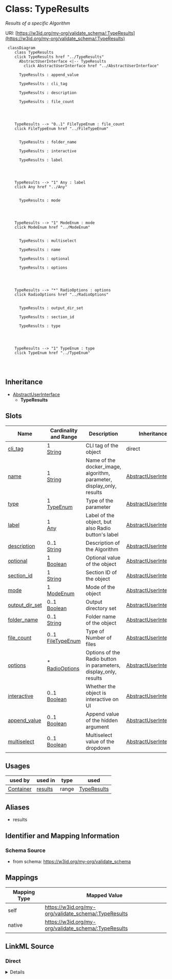 

# Class: TypeResults


_Results of a specific Algorithm_





URI: [https://w3id.org/my-org/validate_schema/:TypeResults](https://w3id.org/my-org/validate_schema/:TypeResults)






```mermaid
 classDiagram
    class TypeResults
    click TypeResults href "../TypeResults"
      AbstractUserInterface <|-- TypeResults
        click AbstractUserInterface href "../AbstractUserInterface"
      
      TypeResults : append_value
        
      TypeResults : cli_tag
        
      TypeResults : description
        
      TypeResults : file_count
        
          
    
    
    TypeResults --> "0..1" FileTypeEnum : file_count
    click FileTypeEnum href "../FileTypeEnum"

        
      TypeResults : folder_name
        
      TypeResults : interactive
        
      TypeResults : label
        
          
    
    
    TypeResults --> "1" Any : label
    click Any href "../Any"

        
      TypeResults : mode
        
          
    
    
    TypeResults --> "1" ModeEnum : mode
    click ModeEnum href "../ModeEnum"

        
      TypeResults : multiselect
        
      TypeResults : name
        
      TypeResults : optional
        
      TypeResults : options
        
          
    
    
    TypeResults --> "*" RadioOptions : options
    click RadioOptions href "../RadioOptions"

        
      TypeResults : output_dir_set
        
      TypeResults : section_id
        
      TypeResults : type
        
          
    
    
    TypeResults --> "1" TypeEnum : type
    click TypeEnum href "../TypeEnum"

        
      
```





## Inheritance
* [AbstractUserInterface](AbstractUserInterface.md)
    * **TypeResults**



## Slots

| Name | Cardinality and Range | Description | Inheritance |
| ---  | --- | --- | --- |
| [cli_tag](cli_tag.md) | 1 <br/> [String](String.md) | CLI tag of the object | direct |
| [name](name.md) | 1 <br/> [String](String.md) | Name of the docker_image, algorithm, parameter, display_only, results | [AbstractUserInterface](AbstractUserInterface.md) |
| [type](type.md) | 1 <br/> [TypeEnum](TypeEnum.md) | Type of the parameter | [AbstractUserInterface](AbstractUserInterface.md) |
| [label](label.md) | 1 <br/> [Any](Any.md) | Label of the object, but also Radio button's label | [AbstractUserInterface](AbstractUserInterface.md) |
| [description](description.md) | 0..1 <br/> [String](String.md) | Description of the Algorithm | [AbstractUserInterface](AbstractUserInterface.md) |
| [optional](optional.md) | 1 <br/> [Boolean](Boolean.md) | Optional value of the object | [AbstractUserInterface](AbstractUserInterface.md) |
| [section_id](section_id.md) | 1 <br/> [String](String.md) | Section ID of the object | [AbstractUserInterface](AbstractUserInterface.md) |
| [mode](mode.md) | 1 <br/> [ModeEnum](ModeEnum.md) | Mode of the object | [AbstractUserInterface](AbstractUserInterface.md) |
| [output_dir_set](output_dir_set.md) | 0..1 <br/> [Boolean](Boolean.md) | Output directory set | [AbstractUserInterface](AbstractUserInterface.md) |
| [folder_name](folder_name.md) | 0..1 <br/> [String](String.md) | Folder name of the object | [AbstractUserInterface](AbstractUserInterface.md) |
| [file_count](file_count.md) | 0..1 <br/> [FileTypeEnum](FileTypeEnum.md) | Type of Number of files | [AbstractUserInterface](AbstractUserInterface.md) |
| [options](options.md) | * <br/> [RadioOptions](RadioOptions.md) | Options of the Radio button in parameters, display_only, results | [AbstractUserInterface](AbstractUserInterface.md) |
| [interactive](interactive.md) | 0..1 <br/> [Boolean](Boolean.md) | Whether the object is interactive on UI | [AbstractUserInterface](AbstractUserInterface.md) |
| [append_value](append_value.md) | 0..1 <br/> [Boolean](Boolean.md) | Append value of the hidden argument | [AbstractUserInterface](AbstractUserInterface.md) |
| [multiselect](multiselect.md) | 0..1 <br/> [Boolean](Boolean.md) | Multiselect value of the dropdown | [AbstractUserInterface](AbstractUserInterface.md) |





## Usages

| used by | used in | type | used |
| ---  | --- | --- | --- |
| [Container](Container.md) | [results](results.md) | range | [TypeResults](TypeResults.md) |




## Aliases


* results



## Identifier and Mapping Information







### Schema Source


* from schema: https://w3id.org/my-org/validate_schema




## Mappings

| Mapping Type | Mapped Value |
| ---  | ---  |
| self | https://w3id.org/my-org/validate_schema/:TypeResults |
| native | https://w3id.org/my-org/validate_schema/:TypeResults |







## LinkML Source

<!-- TODO: investigate https://stackoverflow.com/questions/37606292/how-to-create-tabbed-code-blocks-in-mkdocs-or-sphinx -->

### Direct

<details>
```yaml
name: TypeResults
description: Results of a specific Algorithm
from_schema: https://w3id.org/my-org/validate_schema
aliases:
- results
is_a: AbstractUserInterface
slots:
- cli_tag

```
</details>

### Induced

<details>
```yaml
name: TypeResults
description: Results of a specific Algorithm
from_schema: https://w3id.org/my-org/validate_schema
aliases:
- results
is_a: AbstractUserInterface
attributes:
  cli_tag:
    name: cli_tag
    description: CLI tag of the object
    from_schema: https://w3id.org/my-org/validate_schema
    rank: 1000
    alias: cli_tag
    owner: TypeResults
    domain_of:
    - TypeParameter
    - TypeResults
    - HiddenArgs
    range: string
    required: true
  name:
    name: name
    description: Name of the docker_image, algorithm, parameter, display_only, results
    from_schema: https://w3id.org/my-org/validate_schema
    rank: 1000
    alias: name
    owner: TypeResults
    domain_of:
    - AbstractUserInterface
    - ExecFunction
    - DockerImage
    - TypeAlgorithmFromCitation
    range: string
    required: true
  type:
    name: type
    description: Type of the parameter
    from_schema: https://w3id.org/my-org/validate_schema
    rank: 1000
    alias: type
    owner: TypeResults
    domain_of:
    - AbstractUserInterface
    range: TypeEnum
    required: true
  label:
    name: label
    description: Label of the object, but also Radio button's label
    from_schema: https://w3id.org/my-org/validate_schema
    rank: 1000
    alias: label
    owner: TypeResults
    domain_of:
    - AbstractUserInterface
    - RadioOptions
    range: Any
    required: true
  description:
    name: description
    description: Description of the Algorithm
    from_schema: https://w3id.org/my-org/validate_schema
    rank: 1000
    alias: description
    owner: TypeResults
    domain_of:
    - AbstractUserInterface
    - TypeAlgorithmFromCitation
    range: string
  optional:
    name: optional
    description: Optional value of the object
    from_schema: https://w3id.org/my-org/validate_schema
    rank: 1000
    alias: optional
    owner: TypeResults
    domain_of:
    - AbstractUserInterface
    range: boolean
    required: true
  section_id:
    name: section_id
    description: Section ID of the object
    from_schema: https://w3id.org/my-org/validate_schema
    rank: 1000
    alias: section_id
    owner: TypeResults
    domain_of:
    - AbstractUserInterface
    range: string
    required: true
  mode:
    name: mode
    description: Mode of the object
    from_schema: https://w3id.org/my-org/validate_schema
    rank: 1000
    alias: mode
    owner: TypeResults
    domain_of:
    - AbstractUserInterface
    range: ModeEnum
    required: true
  output_dir_set:
    name: output_dir_set
    description: Output directory set
    from_schema: https://w3id.org/my-org/validate_schema
    rank: 1000
    alias: output_dir_set
    owner: TypeResults
    domain_of:
    - AbstractUserInterface
    range: boolean
    required: false
  folder_name:
    name: folder_name
    description: Folder name of the object
    from_schema: https://w3id.org/my-org/validate_schema
    rank: 1000
    alias: folder_name
    owner: TypeResults
    domain_of:
    - AbstractUserInterface
    range: string
    required: false
  file_count:
    name: file_count
    description: Type of Number of files
    from_schema: https://w3id.org/my-org/validate_schema
    rank: 1000
    alias: file_count
    owner: TypeResults
    domain_of:
    - AbstractUserInterface
    range: FileTypeEnum
    required: false
  options:
    name: options
    description: Options of the Radio button in parameters, display_only, results
    from_schema: https://w3id.org/my-org/validate_schema
    rank: 1000
    alias: options
    owner: TypeResults
    domain_of:
    - AbstractUserInterface
    range: RadioOptions
    required: false
    multivalued: true
  interactive:
    name: interactive
    description: Whether the object is interactive on UI
    from_schema: https://w3id.org/my-org/validate_schema
    rank: 1000
    alias: interactive
    owner: TypeResults
    domain_of:
    - AbstractUserInterface
    range: boolean
    required: false
  append_value:
    name: append_value
    description: Append value of the hidden argument
    from_schema: https://w3id.org/my-org/validate_schema
    rank: 1000
    alias: append_value
    owner: TypeResults
    domain_of:
    - AbstractUserInterface
    - HiddenArgs
    range: boolean
    required: false
  multiselect:
    name: multiselect
    description: Multiselect value of the dropdown
    from_schema: https://w3id.org/my-org/validate_schema
    rank: 1000
    alias: multiselect
    owner: TypeResults
    domain_of:
    - AbstractUserInterface
    range: boolean
    required: false

```
</details>
